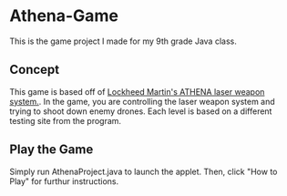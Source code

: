 # Athena-Game
This is the game project I made for my 9th grade Java class.

## Concept
This game is based off of [Lockheed Martin's ATHENA laser weapon system.](https://news.lockheedmartin.com/2019-11-07-ATHENA-Successfully-Defends-Drone-Threat). In the game, you are controlling the laser weapon system and trying to shoot down enemy drones. Each level is based on a different testing site from the program. 

## Play the Game
Simply run AthenaProject.java to launch the applet. Then, click "How to Play" for furthur instructions.
